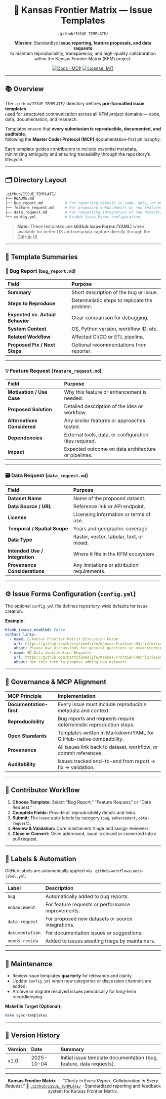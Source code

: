 <div align="center">

# 🧩 Kansas Frontier Matrix — Issue Templates  
`.github/ISSUE_TEMPLATE/`

**Mission:** Standardize **issue reporting, feature proposals, and data requests**  
to maintain reproducibility, transparency, and high-quality collaboration  
within the Kansas Frontier Matrix (KFM) project.

[![Docs · MCP](https://img.shields.io/badge/Docs-MCP-blue)](../../../docs/)
[![License: MIT](https://img.shields.io/badge/License-MIT-blue)](../../../LICENSE)

</div>

---

## 📚 Overview

The `.github/ISSUE_TEMPLATE/` directory defines **pre-formatted issue templates**  
used for structured communication across all KFM project domains — code, data, documentation, and research.

Templates ensure that **every submission is reproducible, documented, and auditable**,  
following the **Master Coder Protocol (MCP)** documentation-first philosophy.

Each template guides contributors to include essential metadata,  
minimizing ambiguity and ensuring traceability through the repository’s lifecycle.

---

## 🗂️ Directory Layout

```bash
.github/ISSUE_TEMPLATE/
├── README.md
├── bug_report.md          # For reporting defects in code, data, or metadata
├── feature_request.md     # For proposing enhancements or new features
├── data_request.md        # For requesting integration of new datasets
└── config.yml             # GitHub Issue Forms configuration
````

> **Note:**
> These templates use **GitHub Issue Forms (YAML)** when available for better UX
> and metadata capture directly through the GitHub UI.

---

## 🧾 Template Summaries

### 🐛 Bug Report (`bug_report.md`)

| Field                            | Purpose                                       |
| :------------------------------- | :-------------------------------------------- |
| **Summary**                      | Short description of the bug or issue.        |
| **Steps to Reproduce**           | Deterministic steps to replicate the problem. |
| **Expected vs. Actual Behavior** | Clear comparison for debugging.               |
| **System Context**               | OS, Python version, workflow ID, etc.         |
| **Related Workflow**             | Affected CI/CD or ETL pipeline.               |
| **Proposed Fix / Next Steps**    | Optional recommendations from reporter.       |

---

### 💡 Feature Request (`feature_request.md`)

| Field                       | Purpose                                                |
| :-------------------------- | :----------------------------------------------------- |
| **Motivation / Use Case**   | Why this feature or enhancement is needed.             |
| **Proposed Solution**       | Detailed description of the idea or workflow.          |
| **Alternatives Considered** | Any similar features or approaches tested.             |
| **Dependencies**            | External tools, data, or configuration files required. |
| **Impact**                  | Expected outcome on data architecture or pipelines.    |

---

### 🗃️ Data Request (`data_request.md`)

| Field                          | Purpose                                      |
| :----------------------------- | :------------------------------------------- |
| **Dataset Name**               | Name of the proposed dataset.                |
| **Data Source / URL**          | Reference link or API endpoint.              |
| **License**                    | Licensing information or terms of use.       |
| **Temporal / Spatial Scope**   | Years and geographic coverage.               |
| **Data Type**                  | Raster, vector, tabular, text, or mixed.     |
| **Intended Use / Integration** | Where it fits in the KFM ecosystem.          |
| **Provenance Considerations**  | Any limitations or attribution requirements. |

---

## ⚙️ Issue Forms Configuration (`config.yml`)

The optional `config.yml` file defines repository-wide defaults for issue creation.

**Example:**

```yaml
blank_issues_enabled: false
contact_links:
  - name: 🧠 Kansas Frontier Matrix Discussion Forum
    url: https://github.com/bartytime4life/Kansas-Frontier-Matrix/discussions
    about: Please use Discussions for general questions or brainstorming.
  - name: 📬 Data Contribution Requests
    url: https://github.com/bartytime4life/Kansas-Frontier-Matrix/issues/new?template=data_request.md
    about: Use this form to propose adding new datasets.
```

---

## 🧠 Governance & MCP Alignment

| MCP Principle           | Implementation                                                      |
| :---------------------- | :------------------------------------------------------------------ |
| **Documentation-first** | Every issue must include reproducible metadata and context.         |
| **Reproducibility**     | Bug reports and requests require deterministic reproduction steps.  |
| **Open Standards**      | Templates written in Markdown/YAML for GitHub-native compatibility. |
| **Provenance**          | All issues link back to dataset, workflow, or commit references.    |
| **Auditability**        | Issues tracked end-to-end from report → fix → validation.           |

---

## 🧩 Contributor Workflow

1. **Choose Template:** Select “Bug Report,” “Feature Request,” or “Data Request.”
2. **Complete Fields:** Provide all reproducibility details and links.
3. **Submit:** The issue auto-labels by category (`bug`, `enhancement`, `data-request`).
4. **Review & Validation:** Core maintainers triage and assign reviewers.
5. **Close or Convert:** Once addressed, issue is closed or converted into a pull request.

---

## 🧰 Labels & Automation

GitHub labels are automatically applied via `.github/workflows/auto-label.yml`:

| Label           | Description                                       |
| :-------------- | :------------------------------------------------ |
| `bug`           | Automatically added to bug reports.               |
| `enhancement`   | For feature requests or performance improvements. |
| `data-request`  | For proposed new datasets or source integrations. |
| `documentation` | For documentation issues or suggestions.          |
| `needs-review`  | Added to issues awaiting triage by maintainers.   |

---

## 🧹 Maintenance

* Review issue templates **quarterly** for relevance and clarity.
* Update `config.yml` when new categories or discussion channels are added.
* Archive or migrate resolved issues periodically for long-term recordkeeping.

**Makefile Target (Optional):**

```bash
make sync-templates
```

---

## 📅 Version History

| Version | Date       | Summary                                                             |
| :------ | :--------- | :------------------------------------------------------------------ |
| v1.0    | 2025-10-04 | Initial issue template documentation (bug, feature, data requests). |

---

<div align="center">

**Kansas Frontier Matrix** — *“Clarity in Every Report. Collaboration in Every Request.”*
📍 [`.github/ISSUE_TEMPLATE/`](.) · Standardized reporting and feedback system for Kansas Frontier Matrix.

</div>
